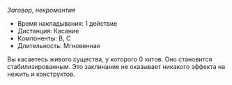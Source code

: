 *Заговор, некромантия*

- Время накладывания: 1 действие 
- Дистанция: Касание 
- Компоненты: В, С 
- Длительность: Мгновенная 

Вы касаетесь живого существа, у которого 0 хитов. Оно становится стабилизированным. Это заклинание не оказывает никакого эффекта на нежить и конструктов.